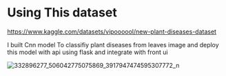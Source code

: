 # Using This dataset 
https://www.kaggle.com/datasets/vipoooool/new-plant-diseases-dataset

I built Cnn model To classifiy plant diseases from leaves image and deploy this model with api using flask and integrate with front ui

![332896277_506042775075869_3917947474595307772_n](https://user-images.githubusercontent.com/81266029/224176494-e9906984-2e39-4ba3-b952-63eaa5e54eda.jpg)
